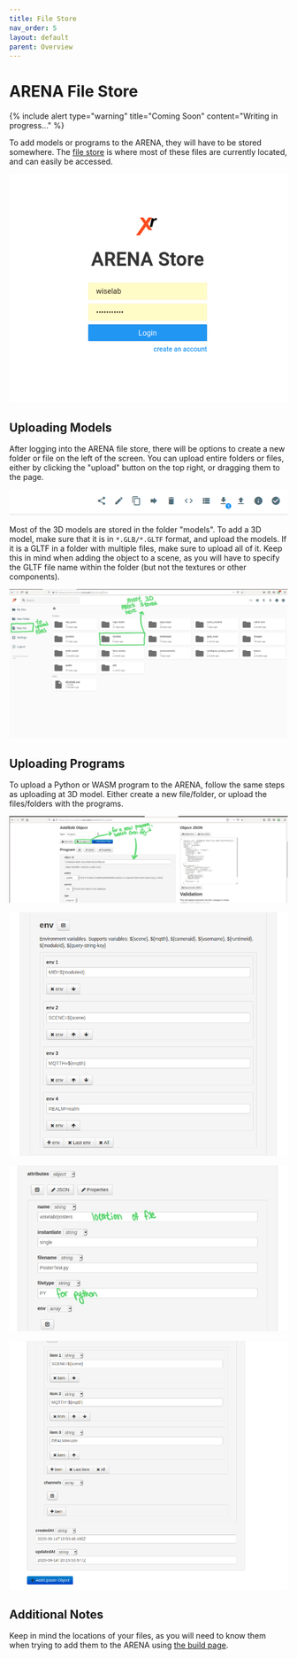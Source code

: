 ```yaml
---
title: File Store
nav_order: 5
layout: default
parent: Overview
---
```


# ARENA File Store

{% include alert type="warning" title="Coming Soon" content="Writing in progress..." %}

To add models or programs to the ARENA, they will have to be stored somewhere. The [file store](https://arena.andrew.cmu.edu/storemng/) is where most of these files are currently located, and can easily be accessed.

![](../../assets/img/overview/filestore/fs1.png)

## Uploading Models

After logging into the ARENA file store, there will be options to create a new folder or file on the left of the screen. You can upload entire folders or files, either by clicking the "upload" button on the top right, or dragging them to the page.

![](../../assets/img/overview/filestore/fs3.png)

Most of the 3D models are stored in the folder "models". To add a 3D model, make sure that it is in `*.GLB/*.GLTF` format, and upload the models. If it is a GLTF in a folder with multiple files, make sure to upload all of it. Keep this in mind when adding the object to a scene, as you will have to specify the GLTF file name within the folder (but not the textures or other components).

![](../../assets/img/overview/filestore/fs2.jpg)

## Uploading Programs

To upload a Python or WASM program to the ARENA, follow the same steps as uploading at 3D model. Either create a new file/folder, or upload the files/folders with the programs.

![](../../assets/img/overview/filestore/fs4.jpg)

![](../../assets/img/overview/filestore/fs5.png)

![](../../assets/img/overview/filestore/fs6.jpg)

![](../../assets/img/overview/filestore/fs7.png)

## Additional Notes

Keep in mind the locations of your files, as you will need to know them when trying to add them to the ARENA using [the build page](build).

